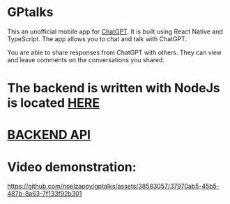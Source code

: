 # GPtalks

This an unofficial mobile app for [ChatGPT](https://chat.openai.com/). It is built using React Native and TypeScript.
The app allows you to chat and talk with ChatGPT.

You are able to share responses from ChatGPT with others. They can view and leave comments on the conversations you shared.

# The backend is written with NodeJs is located [HERE](https://github.com/noelzappy/gptalks-api)

# [BACKEND API](https://github.com/noelzappy/gptalks-api)

# Video demonstration:


https://github.com/noelzappy/gptalks/assets/38583057/37970ab5-45b5-487b-8a63-7f133f92b301

